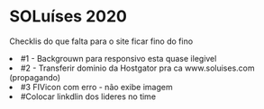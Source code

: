 # SOLuíses 2020

Checklis do que falta para o site ficar fino do fino
<li>#1 - Backgrouwn para responsivo esta quase ilegivel </li>
<li>#2 - Transferir dominio da Hostgator pra ca www.soluises.com (propagando)</li>
<li>#3 FIVicon com erro - não exibe imagem</li>
<li>#Colocar linkdlin dos lideres no time</li>
